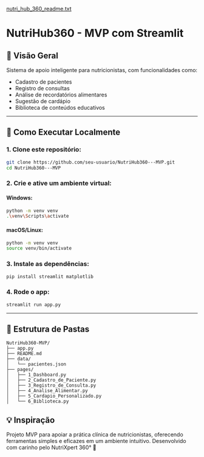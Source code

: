 [nutri_hub_360_readme.txt](https://github.com/user-attachments/files/22127393/nutri_hub_360_readme.txt)
# NutriHub360 - MVP com Streamlit

## 🧠 Visão Geral
Sistema de apoio inteligente para nutricionistas, com funcionalidades como:
- Cadastro de pacientes
- Registro de consultas
- Análise de recordatórios alimentares
- Sugestão de cardápio
- Biblioteca de conteúdos educativos

---

## 🚀 Como Executar Localmente

### 1. Clone este repositório:
```bash
git clone https://github.com/seu-usuario/NutriHub360---MVP.git
cd NutriHub360---MVP
```

### 2. Crie e ative um ambiente virtual:
#### Windows:
```bash
python -m venv venv
.\venv\Scripts\activate
```
#### macOS/Linux:
```bash
python -m venv venv
source venv/bin/activate
```

### 3. Instale as dependências:
```bash
pip install streamlit matplotlib
```

### 4. Rode o app:
```bash
streamlit run app.py
```

---

## 📁 Estrutura de Pastas
```
NutriHub360-MVP/
├── app.py
├── README.md
├── data/
│   └── pacientes.json
├── pages/
│   ├── 1_Dashboard.py
│   ├── 2_Cadastro_de_Paciente.py
│   ├── 3_Registro_de_Consulta.py
│   ├── 4_Analise_Alimentar.py
│   ├── 5_Cardapio_Personalizado.py
│   └── 6_Biblioteca.py
```

## 💡 Inspiração
Projeto MVP para apoiar a prática clínica de nutricionistas, oferecendo ferramentas simples e eficazes em um ambiente intuitivo. Desenvolvido com carinho pelo NutriXpert 360° 💚
